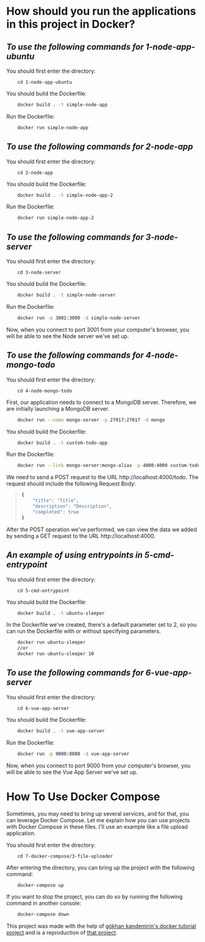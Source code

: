 # How should you run the applications in this project in Docker?

## _To use the following commands for 1-node-app-ubuntu_
You should first enter the directory:
```
    cd 1-node-app-ubuntu  
```
You should build the Dockerfile:
```sh
    docker build . -t simple-node-app  
```
Run the Dockerfile:
```sh
    docker run simple-node-app 
```

## _To use the following commands for 2-node-app_
You should first enter the directory:
```
    cd 2-node-app  
```
You should build the Dockerfile:
```sh
    docker build . -t simple-node-app-2  
```
Run the Dockerfile:
```sh
    docker run simple-node-app-2
```

## _To use the following commands for 3-node-server_
You should first enter the directory:
```
    cd 3-node-server 
```
You should build the Dockerfile:
```sh
    docker build . -t simple-node-server 
```
Run the Dockerfile:
```sh
    docker run -p 3001:3000 -d simple-node-server
```
Now, when you connect to port 3001 from your computer's browser, you will be able to see the Node server we've set up.

## _To use the following commands for 4-node-mongo-todo_
You should first enter the directory:
```
    cd 4-node-mongo-todo 
```
First, our application needs to connect to a MongoDB server. Therefore, we are initially launching a MongoDB server.
```sh
    docker run --name mongo-server -p 27017:27017 -d mongo 
```

You should build the Dockerfile:
```sh
    docker build . -t custom-todo-app 
```
Run the Dockerfile:
```sh
    docker run --link mongo-server:mongo-alias -p 4000:4000 custom-todo-app
```
We need to send a POST request to the URL http://localhost:4000/todo. The request should include the following Request Body:
>    ```sh
>    {
>        "title": "Title",
>        "description": "Description",
>        "completed": true
>    }
>    ```

After the POST operation we've performed, we can view the data we added by sending a GET request to the URL http://localhost:4000.

## _An example of using entrypoints in 5-cmd-entrypoint_ 
You should first enter the directory:
```
    cd 5-cmd-entrypoint 
```
You should build the Dockerfile:
```sh
    docker build . -t ubuntu-sleeper  
```
In the Dockerfile we've created, there's a default parameter set to 2, so you can run the Dockerfile with or without specifying parameters.
```sh
    docker run ubuntu-sleeper
    //or
    docker run ubuntu-sleeper 10 
```

## _To use the following commands for 6-vue-app-server_
You should first enter the directory:
```
    cd 6-vue-app-server 
```
You should build the Dockerfile:
```sh
    docker build . -t vue-app-server 
```
Run the Dockerfile:
```sh
    docker run -p 9000:8080 -d vue-app-server 
```
Now, when you connect to port 9000 from your computer's browser, you will be able to see the Vue App Server we've set up.

# How To Use Docker Compose

Sometimes, you may need to bring up several services, and for that, you can leverage Docker Compose. 
Let me explain how you can use projects with Docker Compose in these files. 
I'll use an example like a file upload application.

You should first enter the directory:
```
    cd 7-docker-compose/3-file-uploader 
```
After entering the directory, you can bring up the project with the following command:
```sh
    docker-compose up
```
If you want to stop the project, you can do so by running the following command in another console:
```sh
    docker-compose down 
```

This project was made with the help of [gökhan kandemirin's docker tutorial project](https://github.com/gkandemi/docker) and is a reproduction of [that project](https://github.com/gkandemi/docker).